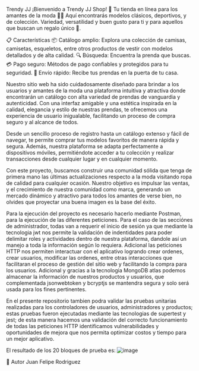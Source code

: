 Trendy JJ
¡Bienvenido a Trendy JJ Shop! 🎉 Tu tienda en línea para los amantes de la moda 🛒✨ Aquí encontrarás modelos clásicos, deportivos, y de colección. Variedad, versatilidad y buen gusto para ti y para aquellos que buscan un regalo único 🎁.

📋 Características
📦 Catálogo amplio: Explora una colección de camisas, camisetas, esqueletos, entre otros productos de vestir con modelos detallados y de alta calidad.
🔍 Búsqueda: Encuentra la prenda que buscas.
💳 Pago seguro: Métodos de pago confiables y protegidos para tu seguridad.
🚚 Envío rápido: Recibe tus prendas en la puerta de tu casa.

Nuestro sitio web ha sido cuidadosamente diseñado para brindar a los usuarios y amantes de la moda una plataforma intuitiva y atractiva donde encontrarán un catálogo con alta variedad de prendas de vanguardia y autenticidad. Con una interfaz amigable y una estética inspirada en la calidad, elegancia y estilo de nuestras prendas, te ofrecemos una experiencia de usuario inigualable, facilitando un proceso de compra seguro y al alcance de todos.

Desde un sencillo proceso de registro hasta un catálogo extenso y fácil de navegar, te permite comprar tus modelos favoritos de manera rápida y segura. Además, nuestra plataforma se adapta perfectamente a dispositivos móviles, permitiéndote acceder a tu colección y realizar transacciones desde cualquier lugar y en cualquier momento.

Con este proyecto, buscamos construir una comunidad sólida que tenga de primera mano las últimas actualizaciones respecto a la moda visitando ropa de calidad para cualquier ocasión. Nuestro objetivo es impulsar las ventas, y el crecimiento de nuestra comunidad como marca, generando un mercado dinámico y atractivo para todos los amantes de verse bien, no olvides que proyectar una buena imagen es la base del éxito.

Para la ejecución del proyecto es necesario hacerlo mediante Postman, para la ejecución de las diferentes peticiones. Para el caso de las secciónes de administrador, todas van a requerir el inicio de sesión ya que mediante la tecnologia jwt nos permite la validación de indentidades para poder delimitar roles y actividades dentro de nuestra plataforma, dandole así un manejo a toda la información según lo requiera. Adicional las peticiones HTTP nos permiten interactuar con el aplicativo logrando crear ordenes, crear usuarios, modificar las ordenes, entre otras interacciones que facilitaran el proceso de gestión del sitio web y facilitando la compra para los usuarios. Adicional y gracias a la tecnologia MongoDB atlas podemos almacenar la información de nuestros productos y usuarios, que complementada jsonwebtoken y bcryptjs se mantendra segura y solo será usada para los fines pertinentes.

En el presente repositorio tambien podra validar las pruebas unitarias realizadas para los controladores de usuarios, administradores y productos; estas pruebas fueron ejecutadas mediante las tecnologias de supertest y jest; de esta manera hacemos una validación del correcto funcionamiento de todas las peticiones HTTP identificamos vulnerabilidades y oportunidades de mejora que nos permita optimizar costos y tiempo para un mejor aplicativo.

El resultado de los 20 bloques de prueba es: 
![image](https://github.com/user-attachments/assets/18cc1a16-0e67-4a5c-90b8-bbfb97c1bac8)

👥 Autor
Juan Felipe Rodriguez
